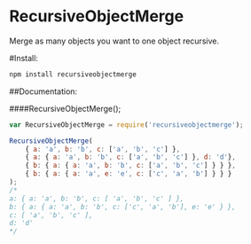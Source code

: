 RecursiveObjectMerge
==

Merge as many objects you want to one object recursive.

#Install:
```bash
npm install recursiveobjectmerge
```

##Documentation:

####RecursiveObjectMerge();
```javascript
var RecursiveObjectMerge = require('recursiveobjectmerge');

RecursiveObjectMerge(
    { a: 'a', b: 'b', c: ['a', 'b', 'c'] },
    { a: { a: 'a', b: 'b', c: ['a', 'b', 'c'] }, d: 'd'},
    { b: { a: { a: 'a', b: 'b', c: ['a', 'b', 'c'] } } },
    { b: { a: { a: 'a', e: 'e', c: ['c', 'a', 'b'] } } }
);
/*
a: { a: 'a', b: 'b', c: [ 'a', 'b', 'c' ] },
b: { a: { a: 'a', b: 'b', c: ['c', 'a', 'b'], e: 'e' } },
c: [ 'a', 'b', 'c' ],
d: 'd'
*/
```
